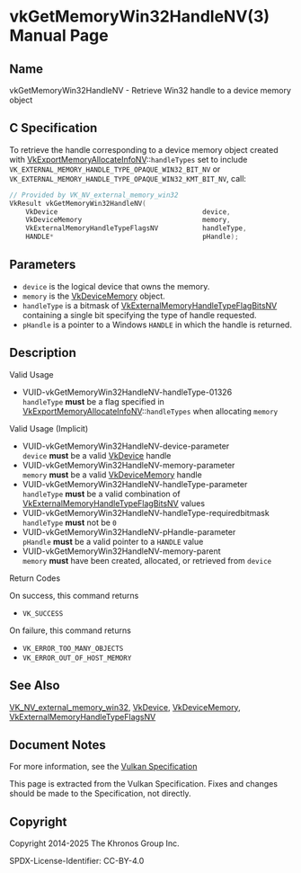 # vkGetMemoryWin32HandleNV(3) Manual Page

## Name

vkGetMemoryWin32HandleNV - Retrieve Win32 handle to a device memory object



## [](#_c_specification)C Specification

To retrieve the handle corresponding to a device memory object created with [VkExportMemoryAllocateInfoNV](https://registry.khronos.org/vulkan/specs/latest/man/html/VkExportMemoryAllocateInfoNV.html)::`handleTypes` set to include `VK_EXTERNAL_MEMORY_HANDLE_TYPE_OPAQUE_WIN32_BIT_NV` or `VK_EXTERNAL_MEMORY_HANDLE_TYPE_OPAQUE_WIN32_KMT_BIT_NV`, call:

```c++
// Provided by VK_NV_external_memory_win32
VkResult vkGetMemoryWin32HandleNV(
    VkDevice                                    device,
    VkDeviceMemory                              memory,
    VkExternalMemoryHandleTypeFlagsNV           handleType,
    HANDLE*                                     pHandle);
```

## [](#_parameters)Parameters

- `device` is the logical device that owns the memory.
- `memory` is the [VkDeviceMemory](https://registry.khronos.org/vulkan/specs/latest/man/html/VkDeviceMemory.html) object.
- `handleType` is a bitmask of [VkExternalMemoryHandleTypeFlagBitsNV](https://registry.khronos.org/vulkan/specs/latest/man/html/VkExternalMemoryHandleTypeFlagBitsNV.html) containing a single bit specifying the type of handle requested.
- `pHandle` is a pointer to a Windows `HANDLE` in which the handle is returned.

## [](#_description)Description

Valid Usage

- [](#VUID-vkGetMemoryWin32HandleNV-handleType-01326)VUID-vkGetMemoryWin32HandleNV-handleType-01326  
  `handleType` **must** be a flag specified in [VkExportMemoryAllocateInfoNV](https://registry.khronos.org/vulkan/specs/latest/man/html/VkExportMemoryAllocateInfoNV.html)::`handleTypes` when allocating `memory`

Valid Usage (Implicit)

- [](#VUID-vkGetMemoryWin32HandleNV-device-parameter)VUID-vkGetMemoryWin32HandleNV-device-parameter  
  `device` **must** be a valid [VkDevice](https://registry.khronos.org/vulkan/specs/latest/man/html/VkDevice.html) handle
- [](#VUID-vkGetMemoryWin32HandleNV-memory-parameter)VUID-vkGetMemoryWin32HandleNV-memory-parameter  
  `memory` **must** be a valid [VkDeviceMemory](https://registry.khronos.org/vulkan/specs/latest/man/html/VkDeviceMemory.html) handle
- [](#VUID-vkGetMemoryWin32HandleNV-handleType-parameter)VUID-vkGetMemoryWin32HandleNV-handleType-parameter  
  `handleType` **must** be a valid combination of [VkExternalMemoryHandleTypeFlagBitsNV](https://registry.khronos.org/vulkan/specs/latest/man/html/VkExternalMemoryHandleTypeFlagBitsNV.html) values
- [](#VUID-vkGetMemoryWin32HandleNV-handleType-requiredbitmask)VUID-vkGetMemoryWin32HandleNV-handleType-requiredbitmask  
  `handleType` **must** not be `0`
- [](#VUID-vkGetMemoryWin32HandleNV-pHandle-parameter)VUID-vkGetMemoryWin32HandleNV-pHandle-parameter  
  `pHandle` **must** be a valid pointer to a `HANDLE` value
- [](#VUID-vkGetMemoryWin32HandleNV-memory-parent)VUID-vkGetMemoryWin32HandleNV-memory-parent  
  `memory` **must** have been created, allocated, or retrieved from `device`

Return Codes

On success, this command returns

- `VK_SUCCESS`

On failure, this command returns

- `VK_ERROR_TOO_MANY_OBJECTS`
- `VK_ERROR_OUT_OF_HOST_MEMORY`

## [](#_see_also)See Also

[VK\_NV\_external\_memory\_win32](https://registry.khronos.org/vulkan/specs/latest/man/html/VK_NV_external_memory_win32.html), [VkDevice](https://registry.khronos.org/vulkan/specs/latest/man/html/VkDevice.html), [VkDeviceMemory](https://registry.khronos.org/vulkan/specs/latest/man/html/VkDeviceMemory.html), [VkExternalMemoryHandleTypeFlagsNV](https://registry.khronos.org/vulkan/specs/latest/man/html/VkExternalMemoryHandleTypeFlagsNV.html)

## [](#_document_notes)Document Notes

For more information, see the [Vulkan Specification](https://registry.khronos.org/vulkan/specs/latest/html/vkspec.html#vkGetMemoryWin32HandleNV)

This page is extracted from the Vulkan Specification. Fixes and changes should be made to the Specification, not directly.

## [](#_copyright)Copyright

Copyright 2014-2025 The Khronos Group Inc.

SPDX-License-Identifier: CC-BY-4.0